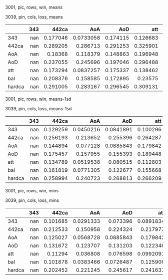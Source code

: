 3001, pic, rows, win, means

3039, pin, cols, loss, means

|        |   343 |    442ca |       AoA |      AoD |      att |       bal |   hardca |
|:-------|------:|---------:|----------:|---------:|---------:|----------:|---------:|
| 343    |   nan | 0.177046 | 0.0733058 | 0.174115 | 0.126683 | 0.0913263 | 0.368442 |
| 442ca  |   nan | 0.289205 | 0.286713  | 0.291253 | 0.325901 | 0.294178  | 0.317413 |
| AoA    |   nan | 0.18368  | 0.118379  | 0.148863 | 0.196948 | 0.0984337 | 0.3946   |
| AoD    |   nan | 0.237055 | 0.245696  | 0.197046 | 0.296488 | 0.206046  | 0.293362 |
| att    |   nan | 0.173294 | 0.0837257 | 0.175337 | 0.138462 | 0.0910416 | 0.36666  |
| bal    |   nan | 0.208376 | 0.158585  | 0.172895 | 0.23575  | 0.143934  | 0.335801 |
| hardca |   nan | 0.291005 | 0.283167  | 0.296545 | 0.309131 | 0.297997  | 0.323588 |

3001, pic, rows, win, means-1sd

3039, pin, cols, loss, means-1sd

|        |   343 |    442ca |       AoA |       AoD |      att |       bal |   hardca |
|:-------|------:|---------:|----------:|----------:|---------:|----------:|---------:|
| 343    |   nan | 0.129259 | 0.0450216 | 0.0841891 | 0.100296 | 0.0559376 | 0.276709 |
| 442ca  |   nan | 0.256193 | 0.213652  | 0.255396  | 0.264287 | 0.250867  | 0.238797 |
| AoA    |   nan | 0.144894 | 0.077128  | 0.0885843 | 0.179842 | 0.0538837 | 0.31476  |
| AoD    |   nan | 0.175457 | 0.157955  | 0.155393  | 0.189448 | 0.140752  | 0.202897 |
| att    |   nan | 0.134789 | 0.0519538 | 0.080515  | 0.112803 | 0.0599199 | 0.284913 |
| bal    |   nan | 0.161819 | 0.0771305 | 0.122677  | 0.155668 | 0.080708  | 0.248629 |
| hardca |   nan | 0.258994 | 0.240723  | 0.268813  | 0.266209 | 0.264564  | 0.257586 |

3001, pic, rows, win, mins

3039, pin, cols, loss, mins

|        |   343 |    442ca |       AoA |       AoD |       att |       bal |   hardca |
|:-------|------:|---------:|----------:|----------:|----------:|----------:|---------:|
| 343    |   nan | 0.101685 | 0.0291333 | 0.073396  | 0.0891834 | 0.0435176 | 0.263968 |
| 442ca  |   nan | 0.212533 | 0.150958  | 0.224324  | 0.217977  | 0.176541  | 0.174274 |
| AoA    |   nan | 0.125027 | 0.0568728 | 0.0885843 | 0.179842  | 0.0491067 | 0.308374 |
| AoD    |   nan | 0.131672 | 0.123707  | 0.131203  | 0.122346  | 0.116544  | 0.164753 |
| att    |   nan | 0.11294  | 0.036808  | 0.076598  | 0.0992091 | 0.044172  | 0.247427 |
| bal    |   nan | 0.101878 | 0.0383466 | 0.0726487 | 0.125906  | 0.0421008 | 0.17815  |
| hardca |   nan | 0.202452 | 0.221245  | 0.245617  | 0.241637  | 0.244037  | 0.207779 |

